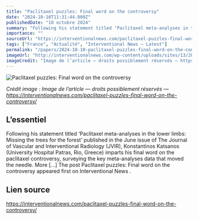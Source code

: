 ```yaml
---
title: "Paclitaxel puzzles: Final word on the controversy"
date: "2024-10-10T11:31:44.000Z"
publishedDate: "10 octobre 2024"
summary: "Following his statement titled ‘Paclitaxel meta-analyses in the lower limbs: Missing the trees for the forest’ published in the June issue of The Journal of Vascular and Interventional Radiology (JVIR), Konstantinos Katsanos (University Hospital Patras, Rio, Greece) imparts his final word on the paclitaxel controversy, surveying the key meta-analyses data that moved the needle. More [&#8230;] The post Paclitaxel puzzles: Final word on the controversy appeared first on Interventional News ."
importance: ""
sourceUrl: "https://interventionalnews.com/paclitaxel-puzzles-final-word-on-the-controversy/"
tags: ["France", "Actualité", "Interventional News — Latest"]
permalink: "/papers/2024-10-10-paclitaxel-puzzles-final-word-on-the-controversy"
imageUrl: "http://interventionalnews.com/wp-content/uploads/sites/13/2024/10/Konstantinos-Katsanos_1-scaled.jpg"
imageCredit: "Image de l’article — droits possiblement réservés — https://interventionalnews.com/paclitaxel-puzzles-final-word-on-the-controversy/"
---
```


![Paclitaxel puzzles: Final word on the controversy](http://interventionalnews.com/wp-content/uploads/sites/13/2024/10/Konstantinos-Katsanos_1-scaled.jpg)

*Crédit image : Image de l’article — droits possiblement réservés — https://interventionalnews.com/paclitaxel-puzzles-final-word-on-the-controversy/*

## L’essentiel

Following his statement titled ‘Paclitaxel meta-analyses in the lower limbs: Missing the trees for the forest’ published in the June issue of The Journal of Vascular and Interventional Radiology (JVIR), Konstantinos Katsanos (University Hospital Patras, Rio, Greece) imparts his final word on the paclitaxel controversy, surveying the key meta-analyses data that moved the needle. More [&#8230;] The post Paclitaxel puzzles: Final word on the controversy appeared first on Interventional News .

## Lien source

https://interventionalnews.com/paclitaxel-puzzles-final-word-on-the-controversy/
